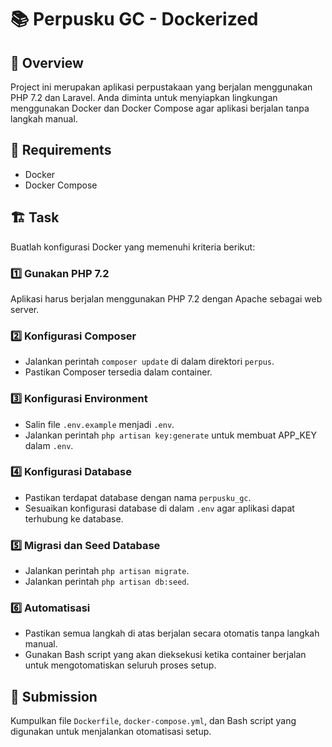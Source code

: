 # 📚 Perpusku GC - Dockerized

## 📌 Overview
Project ini merupakan aplikasi perpustakaan yang berjalan menggunakan PHP 7.2 dan Laravel. Anda diminta untuk menyiapkan lingkungan menggunakan Docker dan Docker Compose agar aplikasi berjalan tanpa langkah manual.

## 🚀 Requirements
- Docker
- Docker Compose

## 🏗️ Task
Buatlah konfigurasi Docker yang memenuhi kriteria berikut:

### 1️⃣ Gunakan PHP 7.2
Aplikasi harus berjalan menggunakan PHP 7.2 dengan Apache sebagai web server.

### 2️⃣ Konfigurasi Composer
- Jalankan perintah `composer update` di dalam direktori `perpus`.
- Pastikan Composer tersedia dalam container.

### 3️⃣ Konfigurasi Environment
- Salin file `.env.example` menjadi `.env`.
- Jalankan perintah `php artisan key:generate` untuk membuat APP_KEY dalam `.env`.

### 4️⃣ Konfigurasi Database
- Pastikan terdapat database dengan nama `perpusku_gc`.
- Sesuaikan konfigurasi database di dalam `.env` agar aplikasi dapat terhubung ke database.

### 5️⃣ Migrasi dan Seed Database
- Jalankan perintah `php artisan migrate`.
- Jalankan perintah `php artisan db:seed`.

### 6️⃣ Automatisasi
- Pastikan semua langkah di atas berjalan secara otomatis tanpa langkah manual.
- Gunakan Bash script yang akan dieksekusi ketika container berjalan untuk mengotomatiskan seluruh proses setup.

## 📜 Submission
Kumpulkan file `Dockerfile`, `docker-compose.yml`, dan Bash script yang digunakan untuk menjalankan otomatisasi setup.

